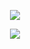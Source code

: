 <div id="header" align="center">

![](https://64.media.tumblr.com/4d73372ab0a8b9016a8bf171ce795115/6aabbea0af91b052-cd/s250x400/773cccd55c399f918c6ff38ab2e6d2c698992c7d.gifv)

![](https://readme-typing-svg.demolab.com?font=Silkscreen&size=15&pause=1000&color=c0c0c0&center=true&vCenter=true&width=435&lines=Does+the+divine+flow+through+hardware%3F)
